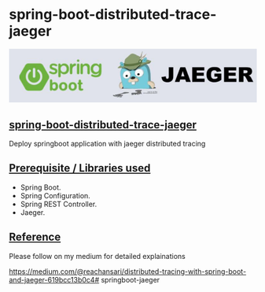 # spring-boot-distributed-trace-jaeger

![](./img/header.png)

## [spring-boot-distributed-trace-jaeger](#spring-boot-distributed-trace-jaeger)
Deploy springboot application with jaeger distributed tracing

## [Prerequisite / Libraries used](#Prerequisite)
* Spring Boot.
* Spring Configuration.
* Spring REST Controller.
* Jaeger.

## [Reference](#reference)
Please follow on my medium for detailed explainations

https://medium.com/@reachansari/distributed-tracing-with-spring-boot-and-jaeger-619bcc13b0c4# springboot-jaeger
